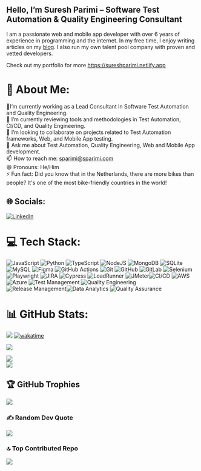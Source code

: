 ## Hello, I’m Suresh Parimi – Software Test Automation & Quality Engineering Consultant

I am a passionate web and mobile app developer with over 6 years of experience in programming and the internet. In my free time, I enjoy writing articles on my [blog](https://medium.com/@2ndelement). I also run my own talent pool company with proven and vetted developers.

Check out my portfolio for more https://sureshparimi.netlify.app

# 💫 About Me:
🔭I’m currently working as a Lead Consultant in Software Test Automation and Quality Engineering.<br> 
🌱 I’m currently reviewing tools and methodologies in Test Automation, CI/CD, and Quality Engineering.<br>
👯 I’m looking to collaborate on projects related to Test Automation frameworks, Web, and Mobile App testing.<br>
💬 Ask me about Test Automation, Quality Engineering, Web and Mobile App development.<br>
📫 How to reach me: sparimi@sparimi.com<br>
😄 Pronouns: He/Him<br>
⚡ Fun fact: Did you know that in the Netherlands, there are more bikes than people? It's one of the most bike-friendly countries in the world!


## 🌐 Socials:
[![LinkedIn](https://img.shields.io/badge/LinkedIn-%230077B5.svg?logo=LinkedIn&logoColor=white)](https://linkedin.com/in/sparimi)

# 💻 Tech Stack:
![JavaScript](https://img.shields.io/badge/javascript-%23323330.svg?style=for-the-badge&logo=javascript&logoColor=%23F7DF1E) ![Python](https://img.shields.io/badge/python-3670A0?style=for-the-badge&logo=python&logoColor=ffdd54) ![TypeScript](https://img.shields.io/badge/typescript-%23007ACC.svg?style=for-the-badge&logo=typescript&logoColor=white) ![NodeJS](https://img.shields.io/badge/node.js-6DA55F?style=for-the-badge&logo=node.js&logoColor=white) ![MongoDB](https://img.shields.io/badge/MongoDB-%234ea94b.svg?style=for-the-badge&logo=mongodb&logoColor=white) ![SQLite](https://img.shields.io/badge/sqlite-%2307405e.svg?style=for-the-badge&logo=sqlite&logoColor=white) ![MySQL](https://img.shields.io/badge/mysql-4479A1.svg?style=for-the-badge&logo=mysql&logoColor=white) ![Figma](https://img.shields.io/badge/figma-%23F24E1E.svg?style=for-the-badge&logo=figma&logoColor=white) ![GitHub Actions](https://img.shields.io/badge/github%20actions-%232671E5.svg?style=for-the-badge&logo=githubactions&logoColor=white) ![Git](https://img.shields.io/badge/git-%23F05033.svg?style=for-the-badge&logo=git&logoColor=white) ![GitHub](https://img.shields.io/badge/github-%23121011.svg?style=for-the-badge&logo=github&logoColor=white) ![GitLab](https://img.shields.io/badge/gitlab-%23181717.svg?style=for-the-badge&logo=gitlab&logoColor=white) ![Selenium](https://img.shields.io/badge/Selenium-%234A9C5A.svg?style=for-the-badge&logo=selenium&logoColor=white) 
![Playwright](https://img.shields.io/badge/Playwright-%2333498A.svg?style=for-the-badge&logo=playwright&logoColor=white) ![JIRA](https://img.shields.io/badge/JIRA-%230A0B0D.svg?style=for-the-badge&logo=jira&logoColor=white) ![Cypress](https://img.shields.io/badge/Cypress-%2300B0D8.svg?style=for-the-badge&logo=cypress&logoColor=white) ![LoadRunner](https://img.shields.io/badge/LoadRunner-%23D2D2D2.svg?style=for-the-badge&logo=hp&logoColor=white) ![JMeter](https://img.shields.io/badge/JMeter-%23000000.svg?style=for-the-badge&logo=apache&logoColor=white)![CI/CD](https://img.shields.io/badge/CI%2FCD-%232673E8.svg?style=for-the-badge&logo=gitlab&logoColor=white) ![AWS](https://img.shields.io/badge/AWS-%23232F3E.svg?style=for-the-badge&logo=amazonaws&logoColor=white) ![Azure](https://img.shields.io/badge/Azure-%230F7ACF.svg?style=for-the-badge&logo=microsoft-azure&logoColor=white) ![Test Management](https://img.shields.io/badge/Test%20Management-%23F6A3B0.svg?style=for-the-badge) ![Quality Engineering](https://img.shields.io/badge/Quality%20Engineering-%239A2C2C.svg?style=for-the-badge) ![Release Management](https://img.shields.io/badge/Release%20Management-%230A8C6C.svg?style=for-the-badge)![Data Analytics](https://img.shields.io/badge/Data%20Analytics-%236446F7.svg?style=for-the-badge) ![Quality Assurance](https://img.shields.io/badge/Quality%20Assurance-%23F1C40F.svg?style=for-the-badge&logo=check-circle&logoColor=white)

# 📊 GitHub Stats:
![](https://komarev.com/ghpvc/?username=sureshparimi&color=dc143c)
[![wakatime](https://wakatime.com/badge/user/072e7dc4-793a-4d70-86fe-15b01af3a38b.svg)](https://wakatime.com/@072e7dc4-793a-4d70-86fe-15b01af3a38b)

![](https://github-readme-stats.vercel.app/api?username=sureshparimi&theme=dark&hide_border=false&include_all_commits=true&count_private=true)<br/>

![](https://github-readme-streak-stats.herokuapp.com/?user=sureshparimi&theme=dark&hide_border=false)<br/>
![](https://github-readme-stats.vercel.app/api/top-langs/?username=sureshparimi&theme=dark&hide_border=false&include_all_commits=true&count_private=true&layout=compact)

## 🏆 GitHub Trophies
![](https://github-profile-trophy.vercel.app/?username=sureshparimi&theme=radical&no-frame=false&no-bg=true&margin-w=4)

### ✍️ Random Dev Quote
![](https://quotes-github-readme.vercel.app/api?type=horizontal&theme=radical)

### 🔝 Top Contributed Repo
![](https://github-contributor-stats.vercel.app/api?username=sureshparimi&limit=5&theme=dark&combine_all_yearly_contributions=true)


<!-- Proudly created with GPRM ( https://gprm.itsvg.in ) -->
